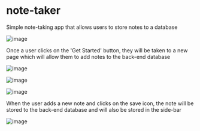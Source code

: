 # note-taker

Simple note-taking app that allows users to store notes to a database

![image](https://user-images.githubusercontent.com/59548398/92561384-5c0e9400-f231-11ea-9951-d513bd1a9e06.png)

Once a user clicks on the 'Get Started' button, they will be taken to a new page which will allow them to add notes to the back-end database

![image](https://user-images.githubusercontent.com/59548398/92561529-9bd57b80-f231-11ea-84a2-488e489d7d80.png)


![image](https://user-images.githubusercontent.com/59548398/92561671-df2fea00-f231-11ea-880d-010a4415fb16.png)

![image](https://user-images.githubusercontent.com/59548398/92561741-ff5fa900-f231-11ea-8fe0-11df4a484743.png)

When the user adds a new note and clicks on the save icon, the note will be stored to the back-end database and will also be stored in the side-bar

![image](https://user-images.githubusercontent.com/59548398/92561808-2027fe80-f232-11ea-957b-a92cbb365418.png)
